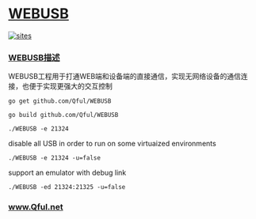 ﻿# [WEBUSB](https://github.com/Qful/WEBUSB)

[![sites](http://182.61.61.133/link/resources/Qful.png)](http://www.Qful.net)

### [WEBUSB描述](https://github.com/Qful/WEBUSB/wiki) 

WEBUSB工程用于打通WEB端和设备端的直接通信，实现无网络设备的通信连接，也便于实现更强大的交互控制


`go get github.com/Qful/WEBUSB`

`go build github.com/Qful/WEBUSB`

`./WEBUSB -e 21324`

disable all USB in order to run on some virtuaized environments

`./WEBUSB -e 21324 -u=false`

support an emulator with debug link

`./WEBUSB -ed 21324:21325 -u=false`



### www.Qful.net
